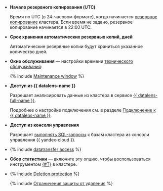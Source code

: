 - **Начало резервного копирования (UTC)**

  Время по UTC (в 24-часовом формате), когда начинается [резервное копирование](../../managed-mysql/operations/cluster-backups.md) кластера. Если время не задано, резервное копирование начинается в 22:00 UTC.

- **Срок хранения автоматических резервных копий, дней**

  Автоматические резервные копии будут храниться указанное количество дней.

- **Окно обслуживания** — настройки времени [технического обслуживания](../../managed-mysql/concepts/maintenance.md):

  {% include [Maintenance window](console/maintenance-window-description.md) %}

- **Доступ из {{ datalens-name }}**
  
  Разрешает анализировать данные из кластера в сервисе [{{ datalens-full-name }}](../../datalens/concepts/index.md).
  
  Подробнее о настройке подключения см. в разделе [Подключение к {{ datalens-name }}](../../managed-mysql/operations/datalens-connect.md).


- **Доступ из консоли управления**

  Разрешает [выполнять SQL-запросы](../../managed-mysql/operations/web-sql-query.md) к базам кластера из консоли управления {{ yandex-cloud }}.


- {% include [datatransfer access](console/datatransfer-access.md) %}

- **Сбор статистики** — включите эту опцию, чтобы воспользоваться инструментом [{#T}](../../managed-mysql/operations/performance-diagnostics.md) в кластере.

- {% include [Deletion protection](console/deletion-protection.md) %}

    {% include [Ограничения защиты от удаления](deletion-protection-limits-db.md) %}
